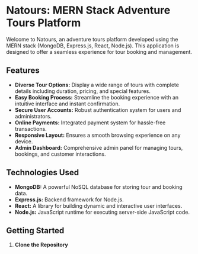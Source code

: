 # Natours: MERN Stack Adventure Tours Platform

Welcome to Natours, an adventure tours platform developed using the MERN stack (MongoDB, Express.js, React, Node.js). This application is designed to offer a seamless experience for tour booking and management.

## Features

- **Diverse Tour Options:** Display a wide range of tours with complete details including duration, pricing, and special features.
- **Easy Booking Process:** Streamline the booking experience with an intuitive interface and instant confirmation.
- **Secure User Accounts:** Robust authentication system for users and administrators.
- **Online Payments:** Integrated payment system for hassle-free transactions.
- **Responsive Layout:** Ensures a smooth browsing experience on any device.
- **Admin Dashboard:** Comprehensive admin panel for managing tours, bookings, and customer interactions.

## Technologies Used

- **MongoDB:** A powerful NoSQL database for storing tour and booking data.
- **Express.js:** Backend framework for Node.js.
- **React:** A library for building dynamic and interactive user interfaces.
- **Node.js:** JavaScript runtime for executing server-side JavaScript code.

## Getting Started

1. **Clone the Repository**
